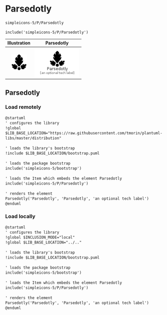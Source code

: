 # Parsedotly


```text
simpleicons-5/P/Parsedotly
```

```text
include('simpleicons-5/P/Parsedotly')
```



| Illustration | Parsedotly |
| :---: | :---: |
| ![illustration for Illustration](../../simpleicons-5/P/Parsedotly.png) | ![illustration for Parsedotly](../../simpleicons-5/P/Parsedotly.Local.png) |




## Parsedotly

### Load remotely
```plantuml
@startuml
' configures the library
!global $LIB_BASE_LOCATION="https://raw.githubusercontent.com/tmorin/plantuml-libs/master/distribution"

' loads the library's bootstrap
!include $LIB_BASE_LOCATION/bootstrap.puml

' loads the package bootstrap
include('simpleicons-5/bootstrap')

' loads the Item which embeds the element Parsedotly
include('simpleicons-5/P/Parsedotly')

' renders the element
Parsedotly('Parsedotly', 'Parsedotly', 'an optional tech label')
@enduml
```

### Load locally
```plantuml
@startuml
' configures the library
!global $INCLUSION_MODE="local"
!global $LIB_BASE_LOCATION="../.."

' loads the library's bootstrap
!include $LIB_BASE_LOCATION/bootstrap.puml

' loads the package bootstrap
include('simpleicons-5/bootstrap')

' loads the Item which embeds the element Parsedotly
include('simpleicons-5/P/Parsedotly')

' renders the element
Parsedotly('Parsedotly', 'Parsedotly', 'an optional tech label')
@enduml
```

